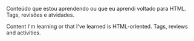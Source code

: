 Conteúdo que estou aprendendo ou que eu aprendi voltado para HTML. Tags, revisões e atvidades.

Content I'm learning or that I've learned is HTML-oriented. Tags, reviews and activities.
